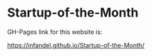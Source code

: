 # Startup-of-the-Month

GH-Pages link for this website is:

https://infandel.github.io/Startup-of-the-Month/
